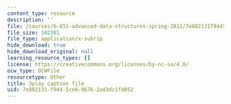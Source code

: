 ```yaml
---
content_type: resource
description: ''
file: /courses/6-851-advanced-data-structures-spring-2012/7e882131f9445ce696762ad3dc1fd052_WqCWghETNDc.vtt
file_size: 102381
file_type: application/x-subrip
hide_download: true
hide_download_original: null
learning_resource_types: []
license: https://creativecommons.org/licenses/by-nc-sa/4.0/
ocw_type: OCWFile
resourcetype: Other
title: 3play caption file
uid: 7e882131-f944-5ce6-9676-2ad3dc1fd052
---
```

